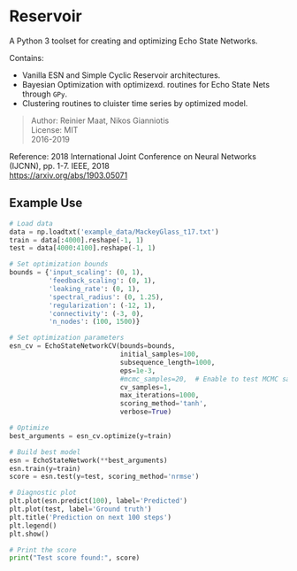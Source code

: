 Reservoir
=========
A Python 3 toolset for creating and optimizing Echo State Networks.

Contains:
- Vanilla ESN and Simple Cyclic Reservoir architectures.
- Bayesian Optimization with optimizexd. routines for Echo State Nets through `GPy`.
- Clustering routines to cluister time series by optimized model.

>Author: Reinier Maat, Nikos Gianniotis  
>License: MIT  
>2016-2019  

Reference: 2018 International Joint Conference on Neural Networks (IJCNN), pp. 1-7. IEEE, 2018  
https://arxiv.org/abs/1903.05071

## Example Use
```python
# Load data
data = np.loadtxt('example_data/MackeyGlass_t17.txt')
train = data[:4000].reshape(-1, 1)
test = data[4000:4100].reshape(-1, 1)

# Set optimization bounds
bounds = {'input_scaling': (0, 1),
          'feedback_scaling': (0, 1),
          'leaking_rate': (0, 1),
          'spectral_radius': (0, 1.25),
          'regularization': (-12, 1),
          'connectivity': (-3, 0),
          'n_nodes': (100, 1500)}

# Set optimization parameters
esn_cv = EchoStateNetworkCV(bounds=bounds,
                            initial_samples=100,
                            subsequence_length=1000,
                            eps=1e-3,
                            #mcmc_samples=20,  # Enable to test MCMC sampling (memory usage high!)
                            cv_samples=1,
                            max_iterations=1000,
                            scoring_method='tanh',
                            verbose=True)

# Optimize
best_arguments = esn_cv.optimize(y=train)

# Build best model
esn = EchoStateNetwork(**best_arguments)
esn.train(y=train)
score = esn.test(y=test, scoring_method='nrmse')

# Diagnostic plot
plt.plot(esn.predict(100), label='Predicted')
plt.plot(test, label='Ground truth')
plt.title('Prediction on next 100 steps')
plt.legend()
plt.show()

# Print the score
print("Test score found:", score)

```

